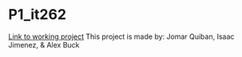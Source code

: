 # P1_it262
[Link to working project](https://www.alexbuckprojects.com/IT262/group_projects/index.php)
This project is made by:
Jomar Quiban,
Isaac Jimenez, &
Alex Buck
